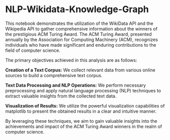# NLP-Wikidata-Knowledge-Graph

This notebook demonstrates the utilization of the WikiData API and the Wikipedia API to gather comprehensive information about the winners of the prestigious ACM Turing Award. The ACM Turing Award, presented annually by the Association for Computing Machinery (ACM), recognizes individuals who have made significant and enduring contributions to the field of computer science.

The primary objectives achieved in this analysis are as follows:

**Creation of a Text Corpus:** We collect relevant data from various online sources to build a comprehensive text corpus.

**Text Data Processing and NLP Operations:** We perform necessary preprocessing and apply natural language processing (NLP) techniques to extract valuable insights from the collected text data.

**Visualization of Results:** We utilize the powerful visualization capabilities of matplotlib to present the obtained results in a clear and intuitive manner.

By leveraging these techniques, we aim to gain valuable insights into the achievements and impact of the ACM Turing Award winners in the realm of computer science.

